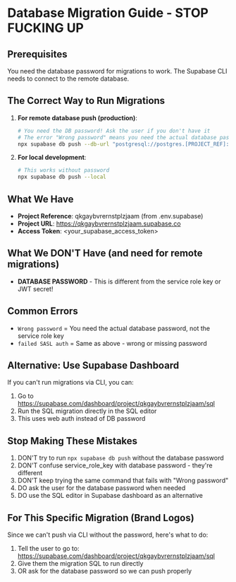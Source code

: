 # Database Migration Guide - STOP FUCKING UP

## Prerequisites
You need the database password for migrations to work. The Supabase CLI needs to connect to the remote database.

## The Correct Way to Run Migrations

1. **For remote database push (production)**:
   ```bash
   # You need the DB password! Ask the user if you don't have it
   # The error "Wrong password" means you need the actual database password
   npx supabase db push --db-url "postgresql://postgres.[PROJECT_REF]:[DB_PASSWORD]@aws-0-us-west-1.pooler.supabase.com:6543/postgres"
   ```

2. **For local development**:
   ```bash
   # This works without password
   npx supabase db push --local
   ```

## What We Have
- **Project Reference**: qkgaybvrernstplzjaam (from .env.supabase)
- **Project URL**: https://qkgaybvrernstplzjaam.supabase.co
- **Access Token**: <your_supabase_access_token>

## What We DON'T Have (and need for remote migrations)
- **DATABASE PASSWORD** - This is different from the service role key or JWT secret!

## Common Errors
- `Wrong password` = You need the actual database password, not the service role key
- `failed SASL auth` = Same as above - wrong or missing password

## Alternative: Use Supabase Dashboard
If you can't run migrations via CLI, you can:
1. Go to https://supabase.com/dashboard/project/qkgaybvrernstplzjaam/sql
2. Run the SQL migration directly in the SQL editor
3. This uses web auth instead of DB password

## Stop Making These Mistakes
1. DON'T try to run `npx supabase db push` without the database password
2. DON'T confuse service_role_key with database password - they're different
3. DON'T keep trying the same command that fails with "Wrong password"
4. DO ask the user for the database password when needed
5. DO use the SQL editor in Supabase dashboard as an alternative

## For This Specific Migration (Brand Logos)
Since we can't push via CLI without the password, here's what to do:
1. Tell the user to go to: https://supabase.com/dashboard/project/qkgaybvrernstplzjaam/sql
2. Give them the migration SQL to run directly
3. OR ask for the database password so we can push properly

